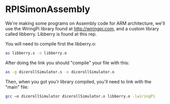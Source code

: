 # RPISimonAssembly
We're making some programs on Assembly code for ARM architecture, we'll use the WiringPi library found at http://wiringpi.com, and a custom library called libberry. Libberry is found at this rep.

You will need to compile first the libberry.o:
```bash
as libberry.s -o libberry.o
```
After doing the link you should "compile" your file with this:
```bash
as -g dicerollSimulator.s -o dicerollSimulator.o
```
Then, when you got you'r library compiled, you'll need to link with the "main" file:
```bash
gcc –o dicerollSimulator dicerollSimulator.o libberry.o -lwiringPi
```

